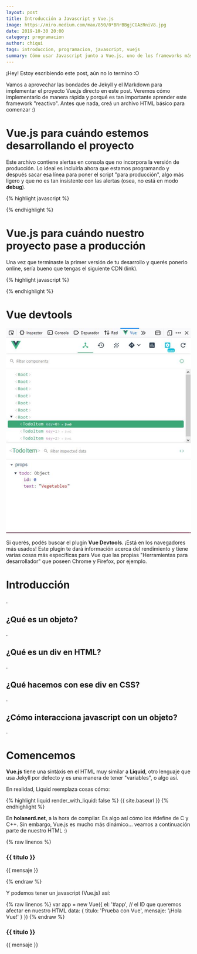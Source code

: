 ```yaml
---
layout: post
title: Introducción a Javascript y Vue.js
image: https://miro.medium.com/max/850/0*BRrBBgjCGAzRniV8.jpg
date: 2019-10-30 20:00
category: programacion
author: chiqui
tags: introduccion, programacion, javascript, vuejs
summary: Cómo usar Javascript junto a Vue.js, uno de los frameworks más fáciles de implementar
---
```


¡Hey! Estoy escribiendo este post, aún no lo termino :O

Vamos a aprovechar las bondades de Jekyll y el Markdown para implementar el proyecto Vue.js directo en este post.
Veremos cómo implementarlo de manera rápida y porqué es tan importante aprender este framework "reactivo".
Antes que nada, creá un archivo HTML básico para comenzar :)

# Vue.js para cuándo estemos desarrollando el proyecto

Este archivo contiene alertas en consola que no incorpora la versión de producción. Lo ideal es incluirla ahora que estamos programando y después sacar esa línea para poner el script "para producción", algo más ligero y que no es tan insistente con las alertas (osea, no está en modo **debug**).

{% highlight javascript %}
<!-- Vue.js para desarrollo, con más notificaciones por consola -->
<script src="https://cdn.jsdelivr.net/npm/vue/dist/vue.js"></script>
{% endhighlight %}

# Vue.js para cuándo nuestro proyecto pase a producción

Una vez que terminaste la primer versión de tu desarrollo y querés ponerlo online, sería bueno que tengas el siguiente CDN (link).

{% highlight javascript %}
<!-- Vue.js para producción (menor tamaño, más rápido) -->
<script src="https://cdn.jsdelivr.net/npm/vue"></script>
{% endhighlight %}

# Vue devtools

![Captura-Vue-Devtools](https://raw.githubusercontent.com/Chiqui1234/holanerd-jekyll/master/assets/img/introduccion-a-javascript-y-vue-js/vue-devtools.JPG)

Si querés, podés buscar el plugin **Vue Devtools**. ¡Está en los navegadores más usados!
Este plugin te dará información acerca del rendimiento y tiene varias cosas más específicas para Vue que las propias "Herramientas para desarrollador" que poseen Chrome y Firefox, por ejemplo.

# Introducción

.

## ¿Qué es un objeto?

.

## ¿Qué es un div en HTML?

.

## ¿Qué hacemos con ese div en CSS?

.

## ¿Cómo interacciona javascript con un objeto?

.

# Comencemos

**Vue.js** tiene una sintáxis en el HTML muy similar a **Liquid**, otro lenguaje que usa Jekyll por defecto y es una manera de tener "variables", o algo así.

En realidad, Liquid reemplaza cosas cómo:

{% highlight liquid render_with_liquid: false %}
    {{ site.baseurl }}
{% endhighlight %}

En **holanerd.net**, a la hora de compilar. Es algo así cómo los #define de C y C++. Sin embargo, Vue.js es mucho más dinámico... veamos a continuación parte de nuestro HTML :)

{% raw linenos %}
    <div id="app"> <!-- ID afectado por Vue.js -->
        <h3>{{ titulo }}</h3>
        <p>{{ mensaje }}</p>
    </div>
{% endraw %}

Y podemos tener un javascript (Vue.js) así:

{% raw linenos %}
    var app = new Vue({
    el: '#app', // el ID que queremos afectar en nuestro HTML
    data: {
        titulo: 'Prueba con Vue',
        mensaje: '¡Hola Vue!'
    }
    })
{% endraw %}

 <div id="app"> <!-- ID afectado por Vue.js -->
    <h3>{{ titulo }}</h3>
    <p>{{ mensaje }}</p>
</div>

<script src="https://cdn.jsdelivr.net/npm/vue"></script>
<script>
var app = new Vue({
    el: '#app', // el ID que queremos afectar en nuestro HTML
    data: {
        titulo: 'Prueba con Vue',
        mensaje: '¡Hola Vue!'
    }
    })
</script>